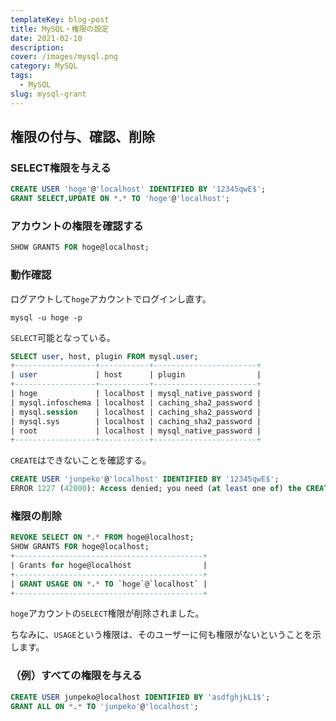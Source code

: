 ```yaml
---
templateKey: blog-post
title: MySQL・権限の設定
date: 2021-02-10
description: 
cover: /images/mysql.png
category: MySQL
tags:
  - MySQL
slug: mysql-grant
---
```


## 権限の付与、確認、削除

### SELECT権限を与える
```sql
CREATE USER 'hoge'@'localhost' IDENTIFIED BY '12345qwE$';
GRANT SELECT,UPDATE ON *.* TO 'hoge'@'localhost';
```

### アカウントの権限を確認する

```sql
SHOW GRANTS FOR hoge@localhost;
```

### 動作確認
ログアウトして`hoge`アカウントでログインし直す。

```shell
mysql -u hoge -p
```

`SELECT`可能となっている。

```sql
SELECT user, host, plugin FROM mysql.user;
+------------------+-----------+-----------------------+
| user             | host      | plugin                |
+------------------+-----------+-----------------------+
| hoge             | localhost | mysql_native_password |
| mysql.infoschema | localhost | caching_sha2_password |
| mysql.session    | localhost | caching_sha2_password |
| mysql.sys        | localhost | caching_sha2_password |
| root             | localhost | mysql_native_password |
+------------------+-----------+-----------------------+
```

`CREATE`はできないことを確認する。

```sql
CREATE USER 'junpeko'@'localhost' IDENTIFIED BY '12345qwE$';
ERROR 1227 (42000): Access denied; you need (at least one of) the CREATE USER privilege(s) for this operation
```

### 権限の削除

```sql
REVOKE SELECT ON *.* FROM hoge@localhost;
SHOW GRANTS FOR hoge@localhost;
+------------------------------------------+
| Grants for hoge@localhost                |
+------------------------------------------+
| GRANT USAGE ON *.* TO `hoge`@`localhost` |
+------------------------------------------+
```

`hoge`アカウントの`SELECT`権限が削除されました。

ちなみに、`USAGE`という権限は、そのユーザーに何も権限がないということを示します。

### （例）すべての権限を与える

```sql
CREATE USER junpeko@localhost IDENTIFIED BY 'asdfghjkL1$';
GRANT ALL ON *.* TO 'junpeko'@'localhost';
```
